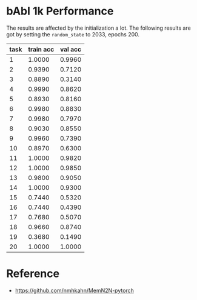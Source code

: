 # bAbI 1k Performance

The results are affected by the initialization a lot. The following results are got by setting the ``random_state`` to 2033, epochs 200.

| task | train acc | val acc |
| ---- | --------- | ------- |
| 1    | 1.0000    | 0.9960  |
| 2    | 0.9390    | 0.7120  |
| 3    | 0.8890    | 0.3140  |
| 4    | 0.9990    | 0.8620  |
| 5    | 0.8930    | 0.8160  |
| 6    | 0.9980    | 0.8830  |
| 7    | 0.9980    | 0.7970  |
| 8    | 0.9030    | 0.8550  |
| 9    | 0.9960    | 0.7390  |
| 10   | 0.8970    | 0.6300  |
| 11   | 1.0000    | 0.9820  |
| 12   | 1.0000    | 0.9850  |
| 13   | 0.9800    | 0.9050  |
| 14   | 1.0000    | 0.9300  |
| 15   | 0.7440    | 0.5320  |
| 16   | 0.7440    | 0.4390  |
| 17   | 0.7680    | 0.5070  |
| 18   | 0.9660    | 0.8740  |
| 19   | 0.3680    | 0.1490  |
| 20   | 1.0000    | 1.0000  |

# Reference

* <https://github.com/nmhkahn/MemN2N-pytorch>
